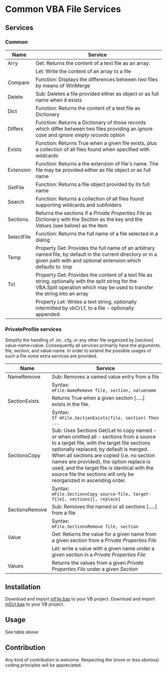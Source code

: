 # Common VBA File Services
## Services
### Common

| Name           | Service                                    |
| -------------- | ------------------------------------------ |
| Arry           | Get: Returns the content of a text file as an array.|
|                | Let: Write the content of an array to a file |    
| Compare        | Function: Displays the differences between two files by means of WinMerge |
| Delete         | Sub: Deletes a file provided either as object or as full name when it exists  |
| Dict           | Function: Returns the content of a test file as Dictionary |
| Differs        | Function: Returns a Dictionary of those records which differ between two files providing an _ignore case_ and _ignore empty records_ option |
| Exists         | Function: Returns True when a given file exists, plus a collection of all files found when specified with wildcards |
| Extension      | Function: Returns a the extension of file's name. The file may be provided either as file object or as full name|
| GetFile        | Function: Returns a file object provided by its full name |
| Search         | Function: Returns a collection of all files found supporting wildcards and subfolders | 
| Sections.      | Returns the sections if a _Private Properties File_ as Dictionary with the _Section_ as the key and the _Values_ (see below) as the item |
| SelectFile     | Function: Returns the full name of a file selected in a dialog |
| Temp           | Property Get: Provides the full name of an arbitrary named file, by default in the current directory or in a given path with and optional extension which defaults to .tmp | 
| Txt            | Property Get: Provides the content of a text file as string, optionally with the split string for the VBA.Split operation which may be used to transfer the string into an array |
|                | Property Let: Writes a text string, optionally intermitted by vbCrLf, to a file - optionally appended. |

### PrivateProfile services
Simplify the handling of .ini, .cfg, or any other file organized by [section] value-name=value. Consequently all services primarily have the arguments. file, section, and value-name. In order to extend the possible usages of such a file some extra services are provided. 

| Name           | Service                                      |
| -------------- | -------------------------------------------- |
| NameRemove     | Sub: Removes a named value entry from a file |
|                | Syntax:<br>`mFile.NameRemove file, section, valuename` |
| SectionExists  | Returns True when a given section [.....] exists in the file. |
|                | Syntax:<br>`If mFile.SectionExists(file, section) Then ...`|
| SectionsCopy   | Sub: Uses Sections Get/Let to copy named - or when omitted all - sections from a source to a target file, with the target file sections optionally replaced, by default is merged. When all sections are copied (i.e. no section names are provided), the option replace is used, and the target file is identical with the source file the sections will only be reorganized in ascending order. |
|                | Syntax:<br>`mFile.SectionsCopy source-file, target-file[, sections][, replace]`|
| SectionsRemove | Sub: Removes the named or all sections [.....] from a file |
|                | Syntax:<br>`mFile.SectionsRemove file, section`
| Value          | Get: Returns the value for a given name from a given section from a _Private Properties File_ |
|                | Let: write a value with a given name under a given section in a _Private Properties File_ |
| Values         | Returns the values from a given _Private Properties File_ under a given _Section_ |
   

## Installation
Download and import [mFile.bas][1] to your VB project.
Download and import [mDct.bas][2] to your VB project.

## Usage
See table above

## Contribution
Any kind of contribution is welcome. Respecting the (more or less obvious) coding principles will be appreciated.

[1]:https://gitcdn.link/repo/warbe-maker/Common-VBA-File-Services/master/source/mFile.bas
[2]:https://gitcdn.link/repo/warbe-maker/Common-VBA-Directory-Services/master/source/mDct.bas
